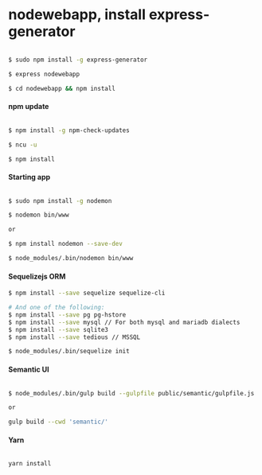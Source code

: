 # nodewebapp, install express-generator


```bash

$ sudo npm install -g express-generator

$ express nodewebapp

$ cd nodewebapp && npm install

```

#### npm update

```bash

$ npm install -g npm-check-updates

$ ncu -u

$ npm install

```

#### Starting app

```bash

$ sudo npm install -g nodemon

$ nodemon bin/www

or

$ npm install nodemon --save-dev

$ node_modules/.bin/nodemon bin/www


```

#### Sequelizejs ORM

```bash
$ npm install --save sequelize sequelize-cli

# And one of the following:
$ npm install --save pg pg-hstore
$ npm install --save mysql // For both mysql and mariadb dialects
$ npm install --save sqlite3
$ npm install --save tedious // MSSQL

$ node_modules/.bin/sequelize init

```

#### Semantic UI

```bash

$ node_modules/.bin/gulp build --gulpfile public/semantic/gulpfile.js

or

gulp build --cwd 'semantic/'

```

#### Yarn

```bash

yarn install

```
